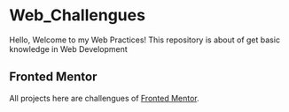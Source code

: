 # Web_Challengues

Hello, Welcome to my Web Practices!
This repository is about of get basic knowledge in Web Development

## Fronted Mentor
All projects here are challengues of [Fronted Mentor](https://www.frontendmentor.io).
